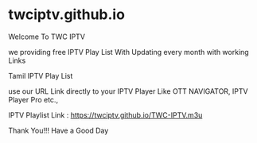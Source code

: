# twciptv.github.io

Welcome To TWC IPTV

we providing free IPTV Play List With Updating every month with working Links


Tamil IPTV Play List


use our URL Link directly to your IPTV Player Like OTT NAVIGATOR, IPTV Player Pro etc.,

IPTV Playlist Link : https://twciptv.github.io/TWC-IPTV.m3u

Thank You!!! Have a Good Day
